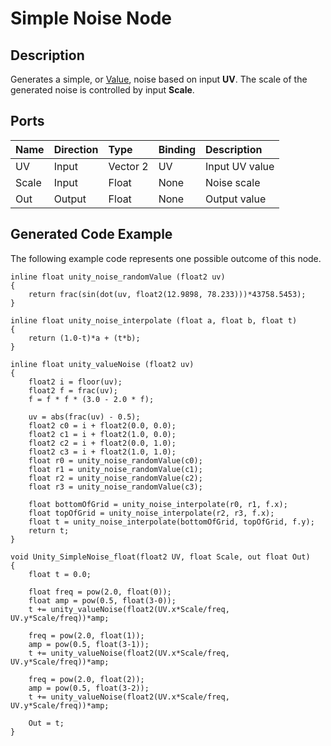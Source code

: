 # Simple Noise Node

## Description

Generates a simple, or [Value](https://en.wikipedia.org/wiki/Value_noise), noise based on input **UV**. The scale of the generated noise is controlled by input **Scale**.

## Ports

| Name        | Direction           | Type  | Binding | Description |
|:------------ |:-------------|:-----|:---|:---|
| UV      | Input | Vector 2 | UV | Input UV value |
| Scale      | Input | Float    | None | Noise scale |
| Out | Output      |    Float    | None | Output value |

## Generated Code Example

The following example code represents one possible outcome of this node.

```
inline float unity_noise_randomValue (float2 uv)
{
    return frac(sin(dot(uv, float2(12.9898, 78.233)))*43758.5453);
}

inline float unity_noise_interpolate (float a, float b, float t)
{
    return (1.0-t)*a + (t*b);
}

inline float unity_valueNoise (float2 uv)
{
    float2 i = floor(uv);
    float2 f = frac(uv);
    f = f * f * (3.0 - 2.0 * f);

    uv = abs(frac(uv) - 0.5);
    float2 c0 = i + float2(0.0, 0.0);
    float2 c1 = i + float2(1.0, 0.0);
    float2 c2 = i + float2(0.0, 1.0);
    float2 c3 = i + float2(1.0, 1.0);
    float r0 = unity_noise_randomValue(c0);
    float r1 = unity_noise_randomValue(c1);
    float r2 = unity_noise_randomValue(c2);
    float r3 = unity_noise_randomValue(c3);

    float bottomOfGrid = unity_noise_interpolate(r0, r1, f.x);
    float topOfGrid = unity_noise_interpolate(r2, r3, f.x);
    float t = unity_noise_interpolate(bottomOfGrid, topOfGrid, f.y);
    return t;
}

void Unity_SimpleNoise_float(float2 UV, float Scale, out float Out)
{
    float t = 0.0;

    float freq = pow(2.0, float(0));
    float amp = pow(0.5, float(3-0));
    t += unity_valueNoise(float2(UV.x*Scale/freq, UV.y*Scale/freq))*amp;

    freq = pow(2.0, float(1));
    amp = pow(0.5, float(3-1));
    t += unity_valueNoise(float2(UV.x*Scale/freq, UV.y*Scale/freq))*amp;

    freq = pow(2.0, float(2));
    amp = pow(0.5, float(3-2));
    t += unity_valueNoise(float2(UV.x*Scale/freq, UV.y*Scale/freq))*amp;

    Out = t;
}
```
